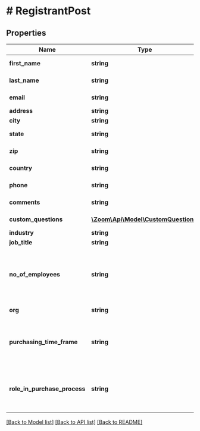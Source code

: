 # # RegistrantPost

## Properties

Name | Type | Description | Notes
------------ | ------------- | ------------- | -------------
**first_name** | **string** | The registrant&#39;s first name. |
**last_name** | **string** | The registrant&#39;s last name. | [optional]
**email** | **string** | The registrant&#39;s email address. |
**address** | **string** | The registrant&#39;s address. | [optional]
**city** | **string** | The registrant&#39;s city. | [optional]
**state** | **string** | The registrant&#39;s state or province. | [optional]
**zip** | **string** | The registrant&#39;s ZIP or postal code. | [optional]
**country** | **string** | The registrant&#39;s two-letter [country code](https://marketplace.zoom.us/docs/api-reference/other-references/abbreviation-lists#countries). | [optional]
**phone** | **string** | The registrant&#39;s phone number. | [optional]
**comments** | **string** | The registrant&#39;s questions and comments. | [optional]
**custom_questions** | [**\Zoom\Api\Model\CustomQuestion[]**](CustomQuestion.md) | Information about custom questions. | [optional]
**industry** | **string** | The registrant&#39;s industry. | [optional]
**job_title** | **string** | The registrant&#39;s job title. | [optional]
**no_of_employees** | **string** | The registrant&#39;s number of employees:  * &#x60;1-20&#x60;  * &#x60;21-50&#x60;  * &#x60;51-100&#x60;  * &#x60;101-500&#x60;  * &#x60;500-1,000&#x60;  * &#x60;1,001-5,000&#x60;  * &#x60;5,001-10,000&#x60;  * &#x60;More than 10,000&#x60; | [optional]
**org** | **string** | The registrant&#39;s organization. | [optional]
**purchasing_time_frame** | **string** | The registrant&#39;s purchasing time frame:  * &#x60;Within a month&#x60;  * &#x60;1-3 months&#x60;  * &#x60;4-6 months&#x60;  * &#x60;More than 6 months&#x60;  * &#x60;No timeframe&#x60; | [optional]
**role_in_purchase_process** | **string** | The registrant&#39;s role in the purchase process:  * &#x60;Decision Maker&#x60;  * &#x60;Evaluator/Recommender&#x60;  * &#x60;Influencer&#x60;  * &#x60;Not involved&#x60; | [optional]

[[Back to Model list]](../../README.md#models) [[Back to API list]](../../README.md#endpoints) [[Back to README]](../../README.md)
